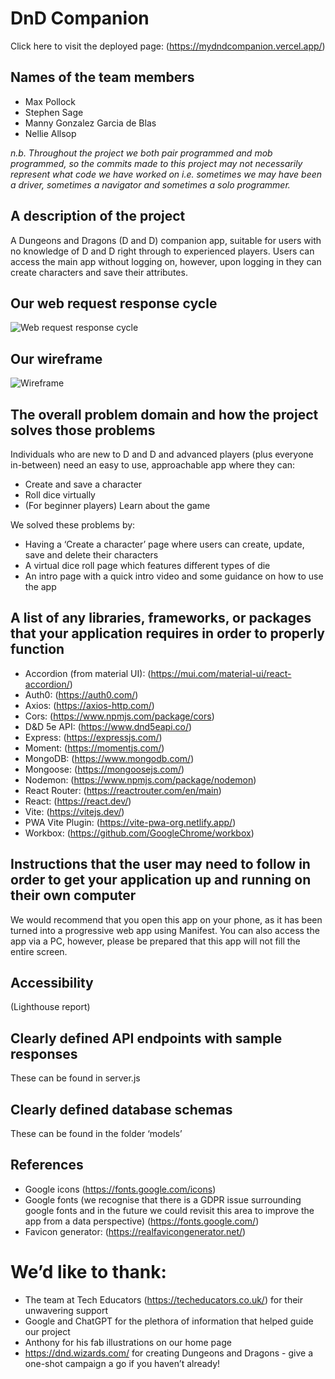 # DnD Companion

Click here to visit the deployed page: (https://mydndcompanion.vercel.app/)

## Names of the team members

- Max Pollock
- Stephen Sage
- Manny Gonzalez Garcia de Blas
- Nellie Allsop

_n.b. Throughout the project we both pair programmed and mob programmed, so the commits made to this project may not necessarily represent what code we have worked on i.e. sometimes we may have been a driver, sometimes a navigator and sometimes a solo programmer._

## A description of the project

A Dungeons and Dragons (D and D) companion app, suitable for users with no knowledge of D and D right through to experienced players. Users can access the main app without logging on, however, upon logging in they can create characters and save their attributes.

## Our web request response cycle

![Web request response cycle](https://imgur.com/a/U6zclvs)

## Our wireframe

![Wireframe](https://imgur.com/a/lnGWHX6)

## The overall problem domain and how the project solves those problems

Individuals who are new to D and D and advanced players (plus everyone in-between) need an easy to use, approachable app where they can:

- Create and save a character
- Roll dice virtually
- (For beginner players) Learn about the game

We solved these problems by:

- Having a ‘Create a character’ page where users can create, update, save and delete their characters
- A virtual dice roll page which features different types of die
- An intro page with a quick intro video and some guidance on how to use the app

## A list of any libraries, frameworks, or packages that your application requires in order to properly function

- Accordion (from material UI): (https://mui.com/material-ui/react-accordion/)
- Auth0: (https://auth0.com/)
- Axios: (https://axios-http.com/)
- Cors: (https://www.npmjs.com/package/cors)
- D&D 5e API: (https://www.dnd5eapi.co/)
- Express: (https://expressjs.com/)
- Moment: (https://momentjs.com/)
- MongoDB: (https://www.mongodb.com/)
- Mongoose: (https://mongoosejs.com/)
- Nodemon: (https://www.npmjs.com/package/nodemon)
- React Router: (https://reactrouter.com/en/main)
- React: (https://react.dev/)
- Vite: (https://vitejs.dev/)
- PWA Vite Plugin: (https://vite-pwa-org.netlify.app/)
- Workbox: (https://github.com/GoogleChrome/workbox)

## Instructions that the user may need to follow in order to get your application up and running on their own computer

We would recommend that you open this app on your phone, as it has been turned into a progressive web app using Manifest. You can also access the app via a PC, however, please be prepared that this app will not fill the entire screen.

## Accessibility

(Lighthouse report)

## Clearly defined API endpoints with sample responses

These can be found in server.js

## Clearly defined database schemas

These can be found in the folder ‘models’

## References

- Google icons (https://fonts.google.com/icons)
- Google fonts (we recognise that there is a GDPR issue surrounding google fonts and in the future we could revisit this area to improve the app from a data perspective) (https://fonts.google.com/)
- Favicon generator: (https://realfavicongenerator.net/)

# We’d like to thank:

- The team at Tech Educators (https://techeducators.co.uk/) for their unwavering support
- Google and ChatGPT for the plethora of information that helped guide our project
- Anthony for his fab illustrations on our home page
- https://dnd.wizards.com/ for creating Dungeons and Dragons - give a one-shot campaign a go if you haven’t already!
